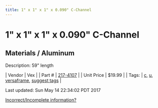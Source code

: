 ```yaml
---
title: 1" x 1" x 1" x 0.090" C-Channel
---
```


# 1" x 1" x 1" x 0.090" C-Channel
## Materials / Aluminum
Description: 	59" length 

| Vendor | Vex | 
| Part # | [217-4107](http://www.vexrobotics.com/vexpro/versaframe/versaframestock.html) | 
| Unit Price | $19.99 | 
| Tags: | [c](https://jgermita.github.io/frc-parts/search/?q=c), [u](https://jgermita.github.io/frc-parts/search/?q=u), [versaframe](https://jgermita.github.io/frc-parts/search/?q=versaframe), [suggest tags](https://docs.google.com/forms/d/e/1FAIpQLSeWyY8v3RgOty-MyWmh9U0iivNYN_molChYyS-0U-o-kOAv_g/viewform) | 

Last updated: Sun May 14 22:34:02 PDT 2017

 [Incorrect/Incomplete information?](https://docs.google.com/forms/d/e/1FAIpQLSeWyY8v3RgOty-MyWmh9U0iivNYN_molChYyS-0U-o-kOAv_g/viewform)